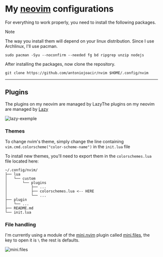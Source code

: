 # My [neovim](https://github.com/neovim/neovim) configurations
For everything to work properly, you need to install the following packages.

> [!NOTE]
> The way you install them will depend on your linux distribution. Since I use Archlinux, I'll use pacman.

```fish
sudo pacman -Syu --noconfirm --needed fg bd ripgrep unzip nodejs
```

After installing the packages, now clone the repository.

```fish
git clone https://github.com/antoniojoacir/nvim $HOME/.config/nvim
```

----

## Plugins
The plugins on my neovim are managed by LazyThe plugins on my neovim are managed by [Lazy](https://github.com/folke/lazy.nvim)

![lazy-exemple](https://github.com/user-attachments/assets/556cfe9a-7a2b-480d-a9f8-e27c5bd9faf3)


### Themes
To change nvim's theme, simply change the line containing `vim.cmd.colorscheme("color-scheme-name")` in the `init.lua` file

To install new themes, you'll need to export them in the `colorschemes.lua` file located here:

```
~/.config/nvim/
├── lua
│   └── custom
│       └── plugins
│           ├── ...
│           ├── colorschemes.lua <-- HERE
│           └── ...
├── plugin
│   └── ...
├── README.md
└── init.lua
```

### File handling
I'm currently using a module of the [mini.nvim](https://github.com/echasnovski/mini.nvim) plugin called [mini.files](https://github.com/echasnovski/mini.nvim/blob/main/readmes/mini-files.md), the key to open it is `\` the rest is defaults.

![mini.files](https://github.com/user-attachments/assets/e8b61c0c-3ad9-480d-a79d-d87b0c1dd7b5)
